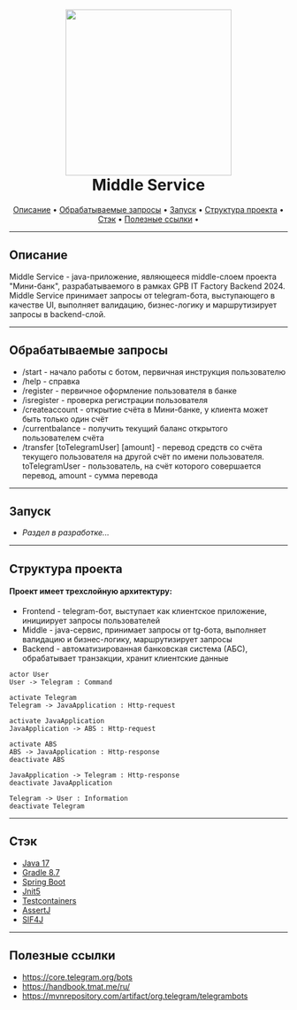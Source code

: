 <h1 align="center">
  <a><img src="https://w7.pngwing.com/pngs/45/990/png-transparent-robots-exclusion-standard-graphy-robot-electronics-photography-3-d-thumbnail.png" width="300"></a>
  <br>
  Middle Service
  <br>
</h1>

<p align="center">
  <a href="#Описание">Описание</a> •
  <a href="#Обрабатываемые-запросы">Обрабатываемые запросы</a> •
  <a href="#Запуск">Запуск</a> •
  <a href="#Структура-проекта">Структура проекта</a> • 
  <a href="#Стэк">Стэк</a> • 
  <a href="#Полезные-ссылки">Полезные ссылки</a> • 
</p>

---

## Описание

Middle Service - java-приложение, являющееся middle-слоем проекта "Мини-банк", разрабатываемого в рамках GPB IT Factory Backend 2024. Middle Service принимает запросы от telegram-бота, выступающего в качестве UI, выполняет валидацию, бизнес-логику и маршрутизирует запросы в backend-слой.

---

## Обрабатываемые запросы
* /start - начало работы с ботом, первичная инструкция пользователю
* /help - справка
* /register - первичное оформление пользователя в банке
* /isregister - проверка регистрации пользователя
* /createaccount - открытие счёта в Мини-банке, у клиента может быть только один счёт
* /currentbalance - получить текущий баланс открытого пользователем счёта
* /transfer [toTelegramUser] [amount] - перевод средств со счёта текущего пользователя на другой счёт по имени пользователя. toTelegramUser - пользователь, на счёт которого совершается перевод, amount - сумма перевода

---

## Запуск

* _Раздел в разработке..._

---

## Структура проекта

#### Проект имеет трехслойную архитектуру:
* Frontend - telegram-бот, выступает как клиентское приложение, инициирует запросы пользователей
* Middle - java-сервис, принимает запросы от tg-бота, выполняет валидацию и бизнес-логику, маршрутизирует запросы
* Backend - автоматизированная банковская система (АБС), обрабатывает транзакции, хранит клиентские данные

```plantuml
actor User
User -> Telegram : Command

activate Telegram
Telegram -> JavaApplication : Http-request

activate JavaApplication
JavaApplication -> ABS : Http-request

activate ABS
ABS -> JavaApplication : Http-response
deactivate ABS

JavaApplication -> Telegram : Http-response
deactivate JavaApplication

Telegram -> User : Information
deactivate Telegram
```

---

## Стэк
* [Java 17](https://www.java.com/ru/)
* [Gradle 8.7](https://gradle.org/)
* [Spring Boot](https://spring.io/projects/spring-boot)
* [Jnit5](https://junit.org/junit5/)
* [Testcontainers](https://testcontainers.com/)
* [AssertJ](https://assertj.github.io/doc/)
* [SlF4J](https://www.slf4j.org/)

---


## Полезные ссылки

* <https://core.telegram.org/bots>
* <https://handbook.tmat.me/ru/>
* <https://mvnrepository.com/artifact/org.telegram/telegrambots>